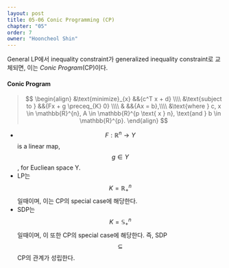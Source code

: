 ```yaml
---
layout: post
title: 05-06 Conic Programming (CP)
chapter: "05"
order: 7
owner: "Hooncheol Shin"
---
```


General LP에서 inequality constraint가 generalized inequality constraint로 교체되면, 이는 *Conic Program*(CP)이다.

#### Conic Program
>$$
>\begin{align}
>    &\text{minimize}_{x} &&{c^T x + d} \\\\
>    &\text{subject to } &&{Fx + g \preceq_{K} 0} \\\\
>    & &&{Ax = b},\\\\
>&\text{where } c, x \in \mathbb{R}^{n}, A \in \mathbb{R}^{p \text{ x } n}, \text{and } b \in \mathbb{R}^{p}.
>\end{align}
>$$

* $$F: \mathbb{R}^n \rightarrow Y$$ is a linear map, $$g \in Y$$, for Eucliean space Y.
* LP는 $$K = \mathbb{R}_{+}^n$$일때이며, 이는 CP의 special case에 해당한다.
* SDP는 $$K = \mathbb{S}_{+}^n$$일때이며, 이 또한 CP의 special case에 해당한다. 즉, SDP $$\subseteq$$ CP의 관계가 성립한다.